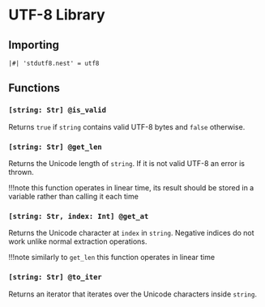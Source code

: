 # UTF-8 Library

## Importing

```nest
|#| 'stdutf8.nest' = utf8
```

## Functions

### `[string: Str] @is_valid`

Returns `true` if `string` contains valid UTF-8 bytes and `false` otherwise.

### `[string: Str] @get_len`

Returns the Unicode length of `string`. If it is not valid UTF-8 an error is
thrown.

!!!note
    this function operates in linear time, its result should be stored in
    a variable rather than calling it each time

### `[string: Str, index: Int] @get_at`

Returns the Unicode character at `index` in `string`. Negative indices do not
work unlike normal extraction operations.

!!!note
    similarly to `get_len` this function operates in linear time

### `[string: Str] @to_iter`

Returns an iterator that iterates over the Unicode characters inside `string`.
